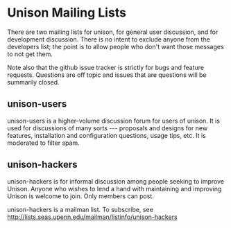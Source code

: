 # Unison Mailing Lists

There are two mailing lists for unison, for general user discussion, and for development discussion.   There is no intent to exclude anyone from the developers list; the point is to allow people who don't want those messages to not get them.

Note also that the github issue tracker is strictly for bugs and feature requests.  Questions are off topic and issues that are questions will be summarily closed.

## unison-users

unison-users is a higher-volume discussion forum for users of unison. It is used for discussions of many sorts --- proposals and designs for new features, installation and configuration questions, usage tips, etc. It is moderated to filter spam.

## unison-hackers

unison-hackers is for informal discussion among people seeking to improve Unison.  Anyone who wishes to lend a hand with maintaining and improving Unison is welcome to join.  Only members can post.

unison-hackers is a mailman list.  To subscribe, see http://lists.seas.upenn.edu/mailman/listinfo/unison-hackers 